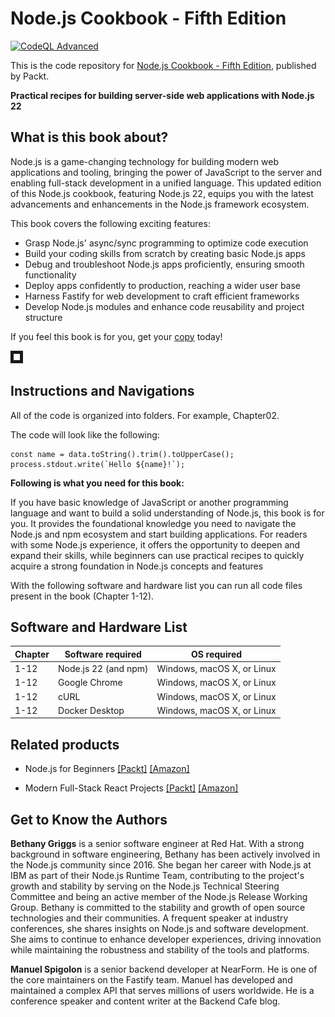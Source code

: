 # Node.js Cookbook - Fifth Edition

[![CodeQL Advanced](https://github.com/ibiscum/Node.js-Cookbook-Fifth-Edition/actions/workflows/codeql.yml/badge.svg)](https://github.com/ibiscum/Node.js-Cookbook-Fifth-Edition/actions/workflows/codeql.yml)

<a href="https://www.packtpub.com/en-us/product/nodejs-cookbook-9781804614105"><img src="https://content.packt.com/B19212/cover_image_small.jpg" alt="" height="256px" align="right"></a>

This is the code repository for [Node.js Cookbook - Fifth Edition](https://www.packtpub.com/en-us/product/nodejs-cookbook-9781804614105), published by Packt.

**Practical recipes for building server-side web applications with Node.js 22**

## What is this book about?
Node.js is a game-changing technology for building modern web applications and tooling, bringing the power of JavaScript to the server and enabling full-stack development in a unified language. This updated edition of this Node.js cookbook, featuring Node.js 22, equips you with the latest advancements and enhancements in the Node.js framework ecosystem.
	
This book covers the following exciting features:
* Grasp Node.js' async/sync programming to optimize code execution
* Build your coding skills from scratch by creating basic Node.js apps
* Debug and troubleshoot Node.js apps proficiently, ensuring smooth functionality
* Deploy apps confidently to production, reaching a wider user base
* Harness Fastify for web development to craft efficient frameworks
* Develop Node.js modules and enhance code reusability and project structure

If you feel this book is for you, get your [copy](https://www.amazon.com/dp/1804619817) today!

<a href="https://www.packtpub.com/?utm_source=github&utm_medium=banner&utm_campaign=GitHubBanner"><img src="https://raw.githubusercontent.com/PacktPublishing/GitHub/master/GitHub.png" 
alt="https://www.packtpub.com/" border="5" /></a>


## Instructions and Navigations
All of the code is organized into folders. For example, Chapter02.

The code will look like the following:
```
const name = data.toString().trim().toUpperCase();
process.stdout.write(`Hello ${name}!`);
```

**Following is what you need for this book:**

If you have basic knowledge of JavaScript or another programming language and want to build a solid understanding of Node.js, this book is for you. It provides the foundational knowledge you need to navigate the Node.js and npm ecosystem and start building applications. For readers with some Node.js experience, it offers the opportunity to deepen and expand their skills, while beginners can use practical recipes to quickly acquire a strong foundation in Node.js concepts and features

With the following software and hardware list you can run all code files present in the book (Chapter 1-12).

## Software and Hardware List

| Chapter  | Software required                                       | OS required                      |
| -------- | --------------------------------------------------------| ---------------------------------|
| 1-12     | Node.js 22 (and npm)                                 | Windows, macOS X, or Linux         |
| 1-12     | Google Chrome                                        | Windows, macOS X, or Linux         |
| 1-12     | cURL                                | Windows, macOS X, or Linux         |
| 1-12     | Docker Desktop                                | Windows, macOS X, or Linux         |
 
## Related products <Other books you may enjoy>
* Node.js for Beginners [[Packt]](https://www.packtpub.com/en-us/product/nodejs-for-beginners-9781803238142) [[Amazon]](https://www.amazon.com/dp/1803245174)

* Modern Full-Stack React Projects [[Packt]](https://www.packtpub.com/en-us/product/modern-full-stack-react-projects-9781837632756) [[Amazon]](https://www.amazon.com/dp/1837637954)

## Get to Know the Authors
**Bethany Griggs** is a senior software engineer at Red Hat. With a strong background in software engineering, Bethany has been actively involved in the Node.js community since 2016. She began her career with Node.js at IBM as part of their Node.js Runtime Team, contributing to the project's growth and stability by serving on the Node.js Technical Steering Committee and being an active member of the Node.js Release Working Group.
Bethany is committed to the stability and growth of open source technologies and their communities. A frequent speaker at industry conferences, she shares insights on Node.js and software development. She aims to continue to enhance developer experiences, driving innovation while maintaining the robustness and stability of the tools and platforms.

**Manuel Spigolon** is a senior backend developer at NearForm. He is one of the core maintainers on the Fastify team. Manuel has developed and maintained a complex API that serves millions of users worldwide. He is a conference speaker and content writer at the Backend Cafe blog.
